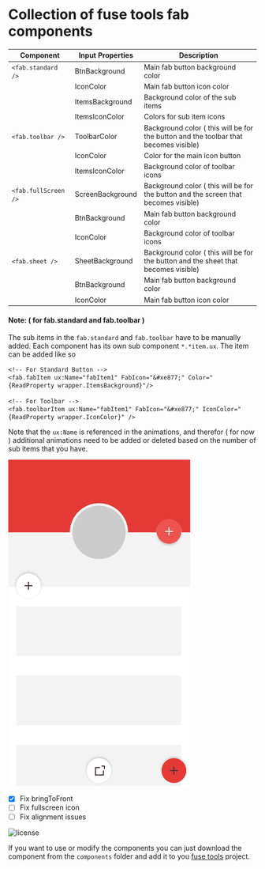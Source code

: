 #  Collection of fuse tools fab components

|Component | Input Properties | Description |
|--- | --- | --- |
|`<fab.standard />` | BtnBackground | Main fab button background color |
| | IconColor  | Main fab button icon color |
| | ItemsBackground | Background color of the sub items |
| | ItemsIconColor | Colors for sub item icons |
`<fab.toolbar />` | ToolbarColor | Background color ( this will be for the button and the toolbar that becomes visible) |
| | IconColor | Color for the main icon button |
| | ItemsIconColor | Background color of toolbar icons |
`<fab.fullScreen />`| ScreenBackground | Background color ( this will be for the button and the screen that becomes visible) |
| | BtnBackground | Main fab button background color |
| | IconColor | Background color of toolbar icons |
`<fab.sheet />` | SheetBackground | Background color ( this will be for the button and the sheet that becomes visible) |
| | BtnBackground | Main fab button background color |
| | IconColor  | Main fab button icon color |

#### Note: ( for fab.standard and fab.toolbar )
The sub items in the `fab.standard` and `fab.toolbar` have to be manually added. Each component has its own sub component  `*.*item.ux`. The item can be added like so

```
<!-- For Standard Button -->
<fab.fabItem ux:Name="fabItem1" FabIcon="&#xe877;" Color="{ReadProperty wrapper.ItemsBackground}"/>

<!-- For Toolbar -->
<fab.toolbarItem ux:Name="fabItem1" FabIcon="&#xe877;" IconColor="{ReadProperty wrapper.IconColor}" />
```

Note that the `ux:Name` is referenced in the animations, and therefor ( for now ) additional animations need to be added or deleted based on the number of sub items that you have.

![Screenshot](preview.gif)

- [x] Fix bringToFront
- [ ] Fix fullscreen icon
- [ ] Fix alignment issues

![license](https://img.shields.io/github/license/mashape/apistatus.svg)

If you want to use or modify the components you can just download the component from the `components` folder and add it to you [fuse tools](https://www.fusetools.com/) project.
